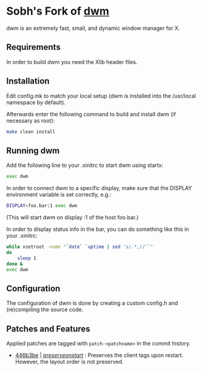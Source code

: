 Sobh's Fork of  [dwm](https://dwm.suckless.org/)
================================================
dwm is an extremely fast, small, and dynamic window manager for X.


Requirements
------------
In order to build dwm you need the Xlib header files.


Installation
------------
Edit config.mk to match your local setup (dwm is installed into
the /usr/local namespace by default).

Afterwards enter the following command to build and install dwm (if
necessary as root):

```sh
make clean install
```


Running dwm
-----------
Add the following line to your .xinitrc to start dwm using startx:

```sh
exec dwm
```

In order to connect dwm to a specific display, make sure that
the DISPLAY environment variable is set correctly, e.g.:

```sh
DISPLAY=foo.bar:1 exec dwm
```

(This will start dwm on display :1 of the host foo.bar.)

In order to display status info in the bar, you can do something
like this in your .xinitrc:

```sh
while xsetroot -name "`date` `uptime | sed 's/.*,//'`"
do
    sleep 1
done &
exec dwm
```


Configuration
-------------
The configuration of dwm is done by creating a custom config.h
and (re)compiling the source code.

Patches and Features
--------------------

Applied patches are tagged with `patch-<patchname>` in the commit history.

- [446b3be](https://github.com/sobh/dwm/commit/446b3be/) |
  *[preserveonstart](https://dwm.suckless.org/patches/preserveonrestart/)* :
  Preserves the client tags upon restart. However, the layout order is not
  preserved.
